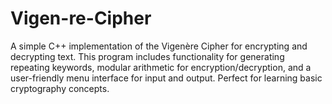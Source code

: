 # Vigen-re-Cipher
A simple C++ implementation of the Vigenère Cipher for encrypting and decrypting text. This program includes functionality for generating repeating keywords, modular arithmetic for encryption/decryption, and a user-friendly menu interface for input and output. Perfect for learning basic cryptography concepts.

